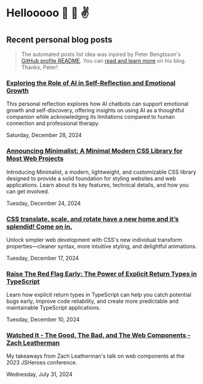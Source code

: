 # Hellooooo 👋 🤘 ✌️

## Recent personal blog posts

> The automated posts list idea was inpired by Peter Bengtsson's [GitHub profile README](https://github.com/peterbe/peterbe).
> You can [read and learn more](https://www.peterbe.com/plog/index-of-blog-posts-github-profile-page) on his blog. Thanks, Peter!

<!-- blog posts -->
### [Exploring the Role of AI in Self-Reflection and Emotional Growth](https://schalkneethling.com/posts/exploring-the-role-of-ai-in-self-reflection-and-emotional-growth/)

This personal reflection explores how AI chatbots can support emotional growth and self-discovery, offering insights on using AI as a thoughtful companion while acknowledging its limitations compared to human connection and professional therapy.

Saturday, December 28, 2024

### [Announcing Minimalist: A Minimal Modern CSS Library for Most Web Projects](https://schalkneethling.com/posts/announcing-minimalist-modern-css-library-for-most-web-projects/)

Introducing Minimalist, a modern, lightweight, and customizable CSS library designed to provide a solid foundation for styling websites and web applications. Learn about its key features, technical details, and how you can get involved.

Tuesday, December 24, 2024

### [CSS translate, scale, and rotate have a new home and it’s splendid! Come on in.](https://schalkneethling.com/posts/css-translate-scale-rotate-have-a-new-home/)

Unlock simpler web development with CSS's new individual transform properties—cleaner syntax, more intuitive styling, and delightful animations.

Tuesday, December 17, 2024

### [Raise The Red Flag Early: The Power of Explicit Return Types in TypeScript](https://schalkneethling.com/posts/the-benefits-of-typing-function-return-values/)

Learn how explicit return types in TypeScript can help you catch potential bugs early, improve code reliability, and create more predictable and maintainable TypeScript applications.

Tuesday, December 10, 2024

### [Watched It - The Good, The Bad, and The Web Components - Zach Leatherman](https://schalkneethling.com/posts/watched-it-the-good-the-bad-web-components/)

My takeaways from Zach Leatherman's talk on web components at the 2023 JSHeroes conference.

Wednesday, July 31, 2024
<!-- /blog posts -->

<!--
**schalkneethling/schalkneethling** is a ✨ _special_ ✨ repository because its `README.md` (this file) appears on your GitHub profile.

Here are some ideas to get you started:

- 🔭 I’m currently working on ...
- 🌱 I’m currently learning ...
- 👯 I’m looking to collaborate on ...
- 🤔 I’m looking for help with ...
- 💬 Ask me about ...
- 📫 How to reach me: ...
- 😄 Pronouns: ...
- ⚡ Fun fact: ...
-->
